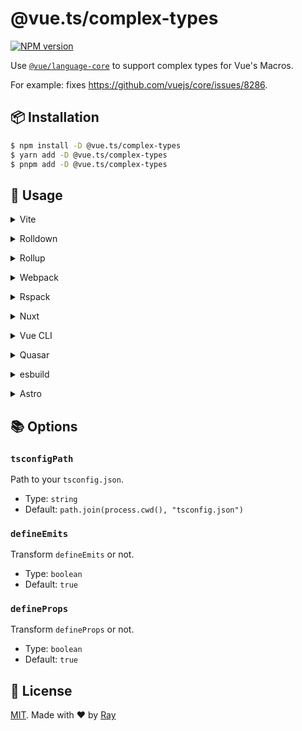 # @vue.ts/complex-types

[![NPM version](https://img.shields.io/npm/v/@vue.ts/complex-types?color=a1b858&label=)](https://www.npmjs.com/package/@vue.ts/complex-types)

Use [`@vue/language-core`](https://github.com/vuejs/language-tools/tree/master/packages/language-core) to support complex types for Vue's Macros.

For example: fixes https://github.com/vuejs/core/issues/8286.

## 📦 Installation

```bash
$ npm install -D @vue.ts/complex-types
$ yarn add -D @vue.ts/complex-types
$ pnpm add -D @vue.ts/complex-types
```

## 🚀 Usage

<details>
<summary>Vite</summary><br>

```ts
// vite.config.ts
import VueComplexTypes from "@vue.ts/complex-types/vite";

export default defineConfig({
	plugins: [
		VueComplexTypes({
			/* options */
		}),
	],
});
```

<br></details>

<details>
<summary>Rolldown</summary><br>

```ts
// rolldown.config.js
import VueComplexTypes from "@vue.ts/complex-types/rolldown";

export default {
	plugins: [
		VueComplexTypes({
			/* options */
		}),
		// other plugins
	],
};
```

<br></details>

<details>
<summary>Rollup</summary><br>

```ts
// rollup.config.js
import VueComplexTypes from "@vue.ts/complex-types/rollup";

export default {
	plugins: [
		VueComplexTypes({
			/* options */
		}),
		// other plugins
	],
};
```

<br></details>

<details>
<summary>Webpack</summary><br>

```ts
// webpack.config.js
module.exports = {
	/* ... */
	plugins: [
		require("@vue.ts/complex-types/webpack")({
			/* options */
		}),
	],
};
```

<br></details>

<details>
<summary>Rspack</summary><br>

```ts
// rspack.config.js
module.exports = {
	/* ... */
	plugins: [
		require("@vue.ts/complex-types/rspack")({
			/* options */
		}),
	],
};
```

<br></details>

<details>
<summary>Nuxt</summary><br>

```ts
// nuxt.config.ts
export default defineNuxtConfig({
	modules: ["@vue.ts/complex-types/nuxt"],
	complexTypes: {
		/* options */
	},
});
```

<br></details>

<details>
<summary>Vue CLI</summary><br>

```ts
// vue.config.js
module.exports = {
	configureWebpack: {
		plugins: [
			require("@vue.ts/complex-types/webpack")({
				/* options */
			}),
		],
	},
};
```

<br></details>

<details>
<summary>Quasar</summary><br>

```ts
// quasar.conf.js [Vite]
module.exports = {
	vitePlugins: [
		[
			"@vue.ts/complex-types/vite",
			{
				/* options */
			},
		],
	],
};
```

```ts
// quasar.conf.js [Webpack]
const VueComplexTypesPlugin = require("@vue.ts/complex-types/webpack");

module.exports = {
	build: {
		chainWebpack(chain) {
			chain.plugin("@vue.ts/complex-types").use(
				VueComplexTypesPlugin({
					/* options */
				}),
			);
		},
	},
};
```

<br></details>

<details>
<summary>esbuild</summary><br>

```ts
// esbuild.config.js
import { build } from "esbuild";

build({
	/* ... */
	plugins: [
		require("@vue.ts/complex-types/esbuild")({
			/* options */
		}),
	],
});
```

<br></details>

<details>
<summary>Astro</summary><br>

```ts
// astro.config.mjs
import VueComplexTypes from "@vue.ts/complex-types/astro";

export default defineConfig({
	integrations: [
		VueComplexTypes({
			/* options */
		}),
	],
});
```

<br></details>

## 📚 Options

### `tsconfigPath`

Path to your `tsconfig.json`.

- Type: `string`
- Default: `path.join(process.cwd(), "tsconfig.json")`

### `defineEmits`

Transform `defineEmits` or not.

- Type: `boolean`
- Default: `true`

### `defineProps`

Transform `defineProps` or not.

- Type: `boolean`
- Default: `true`

## 📝 License

[MIT](./LICENSE). Made with ❤️ by [Ray](https://github.com/so1ve)
